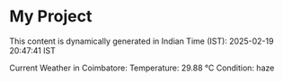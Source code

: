 # My Project

This content is dynamically generated in Indian Time (IST): 2025-02-19 20:47:41 IST


Current Weather in Coimbatore:
Temperature: 29.88 °C
Condition: haze

